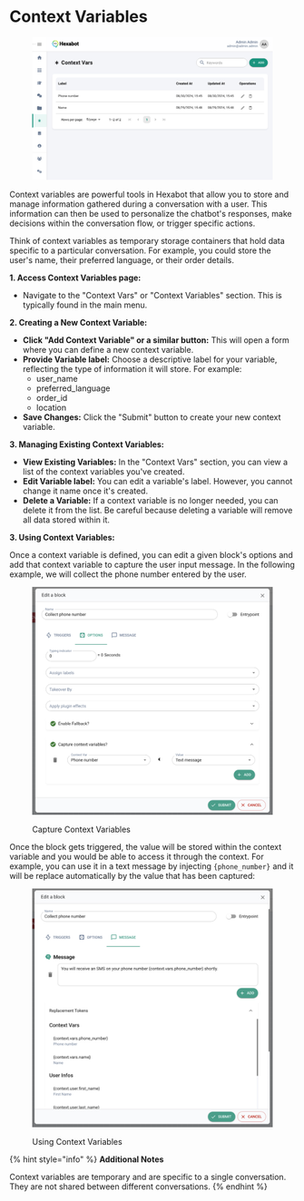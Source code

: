 # Context Variables

<figure><img src="../.gitbook/assets/image (1) (1).png" alt=""><figcaption></figcaption></figure>

Context variables are powerful tools in Hexabot that allow you to store and manage information gathered during a conversation with a user. This information can then be used to personalize the chatbot's responses, make decisions within the conversation flow, or trigger specific actions.

Think of context variables as temporary storage containers that hold data specific to a particular conversation. For example, you could store the user's name, their preferred language, or their order details.

**1. Access Context Variables page:**

* Navigate to the "Context Vars" or "Context Variables" section. This is typically found in the main menu.

**2. Creating a New Context Variable:**

* **Click "Add Context Variable" or a similar button:** This will open a form where you can define a new context variable.
* **Provide Variable label:** Choose a descriptive label for your variable, reflecting the type of information it will store. For example:
  * user\_name
  * preferred\_language
  * order\_id
  * location
* **Save Changes:** Click the "Submit" button to create your new context variable.

**3. Managing Existing Context Variables:**

* **View Existing Variables:** In the "Context Vars" section, you can view a list of the context variables you've created.
* **Edit Variable label:** You can edit a variable's label. However, you cannot change it name once it's created.
* **Delete a Variable:** If a context variable is no longer needed, you can delete it from the list. Be careful because deleting a variable will remove all data stored within it.

**3. Using Context Variables:**

Once a context variable is defined, you can edit a given block's options and add that context variable to capture the user input message. In the following example, we will collect the phone number entered by the user.

<figure><img src="../.gitbook/assets/image (18).png" alt=""><figcaption><p>Capture Context Variables</p></figcaption></figure>

Once the block gets triggered, the value will be stored within the context variable and you would be able to access it through the context. For example, you can use it in a text message by injecting `{phone_number}` and it will be replace automatically by the value that has been captured:&#x20;

<figure><img src="../.gitbook/assets/image (19).png" alt=""><figcaption><p>Using Context Variables</p></figcaption></figure>



{% hint style="info" %}
**Additional Notes**

Context variables are temporary and are specific to a single conversation. They are not shared between different conversations.
{% endhint %}
